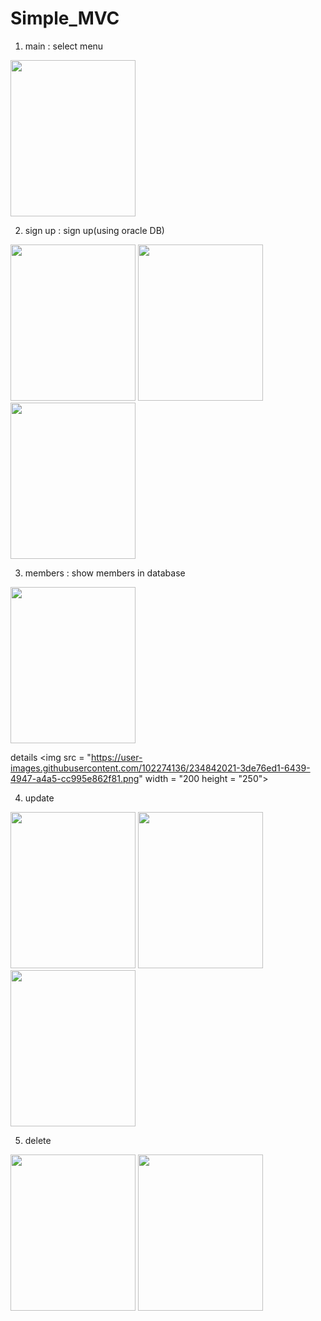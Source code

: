 # Simple_MVC

1. main : select menu

<img src = "https://user-images.githubusercontent.com/102274136/234840733-10310e43-eb43-4ad5-8c6d-ccbc2ca36ff7.png" width = "200" height  = "250">

2. sign up : sign up(using oracle DB)

<img src = "https://user-images.githubusercontent.com/102274136/234840914-b43ffd01-b09a-49bf-ae60-942d39aa012d.png" width = "200" height = "250">
<img src = "https://user-images.githubusercontent.com/102274136/234841498-185cb97b-74fd-4d5f-a33c-c9e4cf191878.png" width = "200" height = "250">
<img src = "https://user-images.githubusercontent.com/102274136/234841674-a1bd80bc-b568-4178-8496-0c947307c41b.png" width = "200" height = "250">


3. members : show members in database

<img src = "https://user-images.githubusercontent.com/102274136/234841898-87e06f83-ab89-4574-b4e4-db83c7a1d899.png" width = "200" height = "250">

  details
  <img src = "https://user-images.githubusercontent.com/102274136/234842021-3de76ed1-6439-4947-a4a5-cc995e862f81.png" width = "200 height = "250">
  
4. update

<img src = "https://user-images.githubusercontent.com/102274136/234842205-2a2d03b0-0ccc-4c66-9664-230f2b3fb2b2.png" width = "200" height = "250">
<img src = "https://user-images.githubusercontent.com/102274136/234842602-c70648d5-e2bf-415b-9d33-7f7e3675ab76.png" width = "200" height = "250">

<img src = "https://user-images.githubusercontent.com/102274136/234842660-637f74c6-2f46-448c-83a7-039a54b4a663.png" width = "200" height = "250">

5. delete

<img src = "https://user-images.githubusercontent.com/102274136/234842827-2701422e-b591-4d5d-a9bb-487367cf6fca.png" width = "200" height = "250">
<img src = "https://user-images.githubusercontent.com/102274136/234842956-c6f76604-33b4-4f1d-80a8-9a6b7cfaa6e2.png" width = "200" height = "250">
